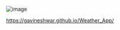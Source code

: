 ![image](https://github.com/GAVINESHWAR/Weather_App/assets/124431955/27f462dd-c290-4f79-ae41-6eebfb7287ab)

https://gavineshwar.github.io/Weather_App/
